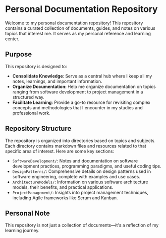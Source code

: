 # Personal Documentation Repository

Welcome to my personal documentation repository! This repository contains a curated collection of documents, guides, and notes on various topics that interest me. It serves as my personal reference and learning center.

## Purpose

This repository is designed to:
- **Consolidate Knowledge**: Serve as a central hub where I keep all my notes, learnings, and important information.
- **Organize Documentation**: Help me organize documentation on topics ranging from software development to project management in a structured way.
- **Facilitate Learning**: Provide a go-to resource for revisiting complex concepts and methodologies that I encounter in my studies and professional work.

## Repository Structure

The repository is organized into directories based on topics and subjects. Each directory contains markdown files and resources related to that specific area of interest. Here are some key sections:

- `SoftwareDevelopment/`: Notes and documentation on software development practices, programming paradigms, and useful coding tips.
- `DesignPatterns/`: Comprehensive details on design patterns used in software engineering, complete with examples and use cases.
- `ArchitectureModels/`: Information on various software architecture models, their benefits, and practical applications.
- `ProjectManagement/`: Insights into project management techniques, including Agile frameworks like Scrum and Kanban.

## Personal Note

This repository is not just a collection of documents—it's a reflection of my learning journey. 
